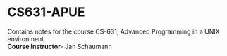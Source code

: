 # CS631-APUE
Contains notes for the course CS-631, Advanced Programming in a UNIX environment.  
**Course Instructor**- Jan Schaumann
